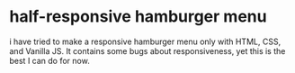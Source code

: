 # half-responsive hamburger menu

i have tried to make a responsive hamburger menu only with HTML, CSS, and Vanilla JS. It contains some bugs about responsiveness, yet this is the best I can do for now.